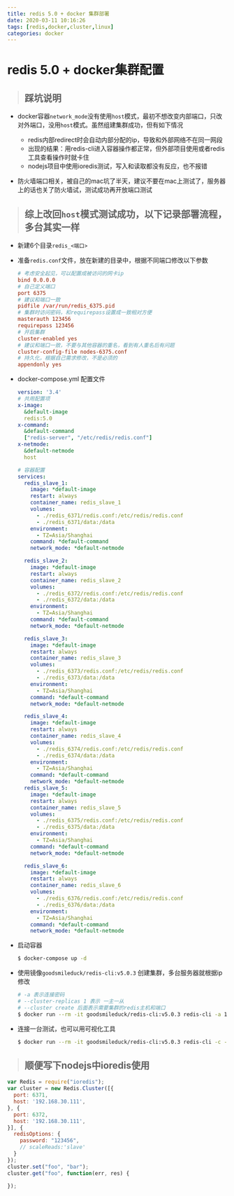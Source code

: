 ```yaml
---
title: redis 5.0 + docker 集群部署
date: 2020-03-11 10:16:26
tags: [redis,docker,cluster,linux]
categories: docker
---
```


# redis 5.0 + docker集群配置

> ## 踩坑说明
* docker容器`network_mode`没有使用`host`模式，最初不想改变内部端口，只改对外端口，没用`host`模式。虽然组建集群成功，但有如下情况
  * redis内部redirect时会自动内部分配的ip，导致和外部网络不在同一网段
  * 出现的结果：用redis-cli进入容器操作都正常，但外部项目使用或者redis工具查看操作时就卡住
  * nodejs项目中使用ioredis测试，写入和读取都没有反应，也不报错

* 防火墙端口相关，被自己的mac坑了半天，建议不要在mac上测试了，服务器上的话也关了防火墙试，测试成功再开放端口测试

> ## 综上改回`host`模式测试成功，以下记录部署流程，多台其实一样
* 新建6个目录`redis_<端口>`

* 准备`redis.conf`文件，放在新建的目录中，根据不同端口修改以下参数
  ```conf
  # 考虑安全起见，可以配置成被访问的网卡ip
  bind 0.0.0.0
  # 自己定义端口
  port 6375
  # 建议和端口一致
  pidfile /var/run/redis_6375.pid
  # 集群时访问密码，和requirepass设置成一致相对方便
  masterauth 123456
  requirepass 123456
  # 开启集群
  cluster-enabled yes
  # 建议和端口一致，不要与其他容器的重名，看到有人重名后有问题
  cluster-config-file nodes-6375.conf
  # 持久化，根据自己需求修改，不是必须的
  appendonly yes
  ```

* docker-compose.yml 配置文件
  ```yml
  version: '3.4'
  # 共用配置项
  x-image:
    &default-image
    redis:5.0
  x-command:
    &default-command
    ["redis-server", "/etc/redis/redis.conf"]  
  x-netmode:
    &default-netmode
    host

  # 容器配置
  services:
    redis_slave_1:    
      image: *default-image
      restart: always
      container_name: redis_slave_1
      volumes:
        - ./redis_6371/redis.conf:/etc/redis/redis.conf 
        - ./redis_6371/data:/data
      environment: 
        - TZ=Asia/Shanghai
      command: *default-command
      network_mode: *default-netmode

    redis_slave_2:    
      image: *default-image
      restart: always
      container_name: redis_slave_2
      volumes:
        - ./redis_6372/redis.conf:/etc/redis/redis.conf 
        - ./redis_6372/data:/data
      environment: 
        - TZ=Asia/Shanghai
      command: *default-command
      network_mode: *default-netmode

    redis_slave_3:    
      image: *default-image
      restart: always
      container_name: redis_slave_3
      volumes:
        - ./redis_6373/redis.conf:/etc/redis/redis.conf 
        - ./redis_6373/data:/data
      environment: 
        - TZ=Asia/Shanghai
      command: *default-command
      network_mode: *default-netmode

    redis_slave_4:    
      image: *default-image
      restart: always
      container_name: redis_slave_4
      volumes:
        - ./redis_6374/redis.conf:/etc/redis/redis.conf 
        - ./redis_6374/data:/data
      environment: 
        - TZ=Asia/Shanghai
      command: *default-command
      network_mode: *default-netmode
    redis_slave_5:    
      image: *default-image
      restart: always
      container_name: redis_slave_5
      volumes:
        - ./redis_6375/redis.conf:/etc/redis/redis.conf 
        - ./redis_6375/data:/data
      environment: 
        - TZ=Asia/Shanghai
      command: *default-command
      network_mode: *default-netmode

    redis_slave_6:    
      image: *default-image
      restart: always
      container_name: redis_slave_6
      volumes:
        - ./redis_6376/redis.conf:/etc/redis/redis.conf 
        - ./redis_6376/data:/data
      environment: 
        - TZ=Asia/Shanghai
      command: *default-command
      network_mode: *default-netmode
  ```
* 启动容器
  ```bash
  $ docker-compose up -d
  ```
* 使用镜像`goodsmileduck/redis-cli:v5.0.3` 创建集群，多台服务器就根据ip修改
  ```bash
  # -a 表示连接密码
  # --cluster-replicas 1 表示 一主一从
  # --cluster create 后面表示需要集群的redis主机和端口
  $ docker run --rm -it goodsmileduck/redis-cli:v5.0.3 redis-cli -a 123456 --cluster-replicas 1 --cluster create 192.168.30.111:6371 192.168.30.111:6372 192.168.30.111:6373 192.168.30.111:6374  192.168.30.111:6375 192.168.30.111:6376
  ```
* 连接一台测试，也可以用可视化工具
  ```bash
  $ docker run --rm -it goodsmileduck/redis-cli:v5.0.3 redis-cli -c -h 192.168.30.111 -p 6371 -a 123456
  ```

> ## 顺便写下nodejs中ioredis使用
```javascript
var Redis = require("ioredis");
var cluster = new Redis.Cluster([{
  port: 6371,
  host: '192.168.30.111',
}, {
  port: 6372,
  host: '192.168.30.111',
}], {
  redisOptions: {
    password: "123456",
    // scaleReads:'slave'
  }
});
cluster.set("foo", "bar");
cluster.get("foo", function(err, res) {

});
```

